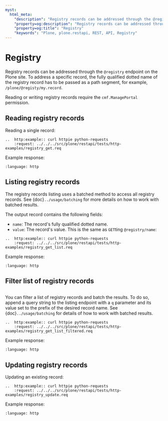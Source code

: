 ```yaml
---
myst:
  html_meta:
    "description": "Registry records can be addressed through the @registry endpoint on the Plone site."
    "property=og:description": "Registry records can be addressed through the @registry endpoint on the Plone site."
    "property=og:title": "Registry"
    "keywords": "Plone, plone.restapi, REST, API, Registry"
---
```


# Registry

Registry records can be addressed through the `@registry` endpoint on the Plone site.
To address a specific record, the fully qualified dotted name of the registry record has to be passed as a path segment, for example, `/plone/@registy/my.record`.

Reading or writing registry records require the `cmf.ManagePortal` permission.


## Reading registry records

Reading a single record:

```{eval-rst}
..  http:example:: curl httpie python-requests
    :request: ../../../src/plone/restapi/tests/http-examples/registry_get.req
```

Example response:

```{literalinclude} ../../../src/plone/restapi/tests/http-examples/registry_get.resp
:language: http
```


## Listing registry records

The registry records listing uses a batched method to access all registry records.
See {doc}`../usage/batching` for more details on how to work with batched results.

The output record contains the following fields:

- `name`: The record's fully qualified dotted name.
- `value`: The record's value. This is the same as `GET`ting `@registry/name`:

```{eval-rst}
..  http:example:: curl httpie python-requests
    :request: ../../../src/plone/restapi/tests/http-examples/registry_get_list.req
```

Example response:

```{literalinclude} ../../../src/plone/restapi/tests/http-examples/registry_get_list.resp
:language: http
```

## Filter list of registry records

```{versionadded} plone.restapi 9.10.0
```

You can filter a list of registry records and batch the results.
To do so, append a query string to the listing endpoint with a `q` parameter and its value set to the prefix of the desired record name.
See {doc}`../usage/batching` for details of how to work with batched results.

```{eval-rst}
..  http:example:: curl httpie python-requests
    :request: ../../../src/plone/restapi/tests/http-examples/registry_get_list_filtered.req
```

Example response:

```{literalinclude} ../../../src/plone/restapi/tests/http-examples/registry_get_list_filtered.resp
:language: http
```

## Updating registry records

Updating an existing record:

```{eval-rst}
..  http:example:: curl httpie python-requests
    :request: ../../../src/plone/restapi/tests/http-examples/registry_update.req
```

Example response:

```{literalinclude} ../../../src/plone/restapi/tests/http-examples/registry_update.resp
:language: http
```
